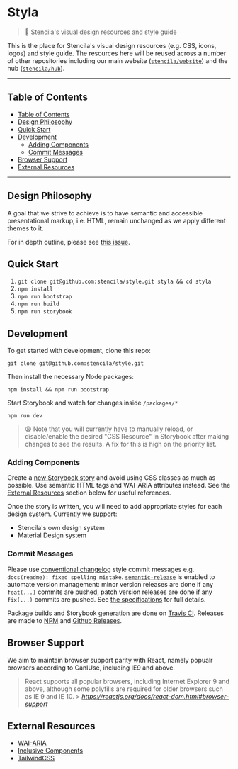 # Styla

> 🎨 Stencila's visual design resources and style guide

This is the place for Stencila's visual design resources (e.g. CSS, icons,
logos) and style guide. The resources here will be reused across a number of
other repositories including our main website
([`stencila/website`](https://github.com/stencila/website)) and the hub
([`stencila/hub`](https://github.com/stencila/hub)).

---

## Table of Contents

- [Table of Contents](#Table-of-Contents)
- [Design Philosophy](#Design-Philosophy)
- [Quick Start](#Quick-Start)
- [Development](#Development)
  - [Adding Components](#Adding-Components)
  - [Commit Messages](#Commit-Messages)
- [Browser Support](#Browser-Support)
- [External Resources](#External-Resources)

---

## Design Philosophy

A goal that we strive to achieve is to have semantic and accessible
presentational markup, i.e. HTML, remain unchanged as we apply different
themes to it.

For in depth outline, please see [this
issue](https://github.com/stencila/style/issues/9).

## Quick Start

1. `git clone git@github.com:stencila/style.git styla && cd styla`
2. `npm install`
3. `npm run bootstrap`
4. `npm run build`
5. `npm run storybook`

## Development

To get started with development, clone this repo:

`git clone git@github.com:stencila/style.git`

Then install the necessary Node packages:

`npm install && npm run bootstrap`

Start Storybook and watch for changes inside `/packages/*`

`npm run dev`

> 😩 Note that you will currently have to manually reload, or disable/enable the desired "CSS Resource" in Storybook after making changes to see the results. A fix for this is high on the priority list.

### Adding Components

Create a [new Storybook story](https://storybook.js.org/docs/basics/writing-stories/)
and avoid using CSS classes as much as possible. Use semantic HTML tags and WAI-ARIA
attributes instead. See the [External Resources](#External-Resources) section
below for useful references.

Once the story is written, you will need to add appropriate styles for each design system.
Currently we support:

- Stencila's own design system
- Material Design system

### Commit Messages

Please use [conventional
changelog](https://github.com/conventional-changelog/conventional-changelog)
style commit messages e.g. `docs(readme): fixed spelling mistake`.
[`semantic-release`](https://github.com/semantic-release/semantic-release) is
enabled to automate version management: minor version releases are done if
any `feat(...)` commits are pushed, patch version releases are done if any
`fix(...)` commits are pushed. See [the
specifications](https://www.conventionalcommits.org/en/v1.0.0-beta.2/) for
full details.

Package builds and Storybook generation are done on [Travis
CI](https://travis-ci.org/stencila/style). Releases are made to
[NPM](https://www.npmjs.com/package/@stencila/style) and [Github
Releases](https://github.com/stencila/style/releases).

## Browser Support

We aim to maintain browser support parity with React, namely popualr browsers
according to CanIUse, including IE9 and above.

> React supports all popular browsers, including Internet Explorer 9 and
> above, although some polyfills are required for older browsers such as IE 9
> and IE 10. > _https://reactjs.org/docs/react-dom.html#browser-support_

## External Resources

- [WAI-ARIA](https://www.w3.org/TR/wai-aria-practices-1.1)
- [Inclusive Components](https://inclusive-components.design)
- [TailwindCSS](https://tailwindcss.com)
